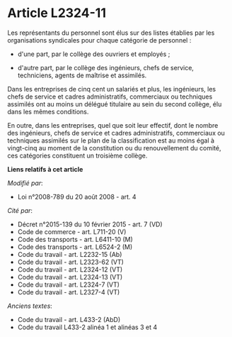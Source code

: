 # Article L2324-11

Les représentants du personnel sont élus sur des listes établies par les organisations syndicales pour chaque catégorie de
personnel :

- d'une part, par le collège des ouvriers et employés ;

- d'autre part, par le collège des ingénieurs, chefs de service, techniciens, agents de maîtrise et assimilés.

Dans les entreprises de cinq cent un salariés et plus, les ingénieurs, les chefs de service et cadres administratifs,
commerciaux ou techniques assimilés ont au moins un délégué titulaire au sein du second collège, élu dans les mêmes
conditions.

En outre, dans les entreprises, quel que soit leur effectif, dont le nombre des ingénieurs, chefs de service et cadres
administratifs, commerciaux ou techniques assimilés sur le plan de la classification est au moins égal à vingt-cinq au moment
de la constitution ou du renouvellement du comité, ces catégories constituent un troisième collège.

**Liens relatifs à cet article**

_Modifié par_:

  - Loi n°2008-789 du 20 août 2008 - art. 4

_Cité par_:

  - Décret n°2015-139 du 10 février 2015 - art. 7 (VD)
  - Code de commerce - art. L711-20 (V)
  - Code des transports - art. L6411-10 (M)
  - Code des transports - art. L6524-2 (M)
  - Code du travail - art. L2232-15 (Ab)
  - Code du travail - art. L2323-62 (VT)
  - Code du travail - art. L2324-12 (VT)
  - Code du travail - art. L2324-13 (VT)
  - Code du travail - art. L2324-7 (VT)
  - Code du travail - art. L2327-4 (VT)

_Anciens textes_:

  - Code du travail - art. L433-2 (AbD)
  - Code du travail L433-2 alinéa 1 et alinéas 3 et 4

